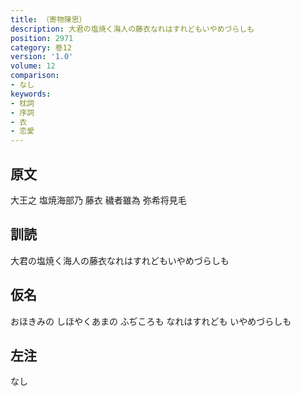 ```yaml
---
title: （寄物陳思）
description: 大君の塩焼く海人の藤衣なれはすれどもいやめづらしも
position: 2971
category: 巻12
version: '1.0'
volume: 12
comparison:
- なし
keywords:
- 枕詞
- 序詞
- 衣
- 恋愛
---
```


## 原文

大王之 塩焼海部乃 藤衣 穢者雖為 弥希将見毛

## 訓読

大君の塩焼く海人の藤衣なれはすれどもいやめづらしも

## 仮名

おほきみの しほやくあまの ふぢころも なれはすれども いやめづらしも

## 左注

なし
